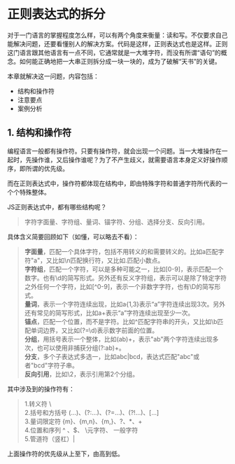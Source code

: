 # 正则表达式的拆分

对于一门语言的掌握程度怎么样，可以有两个角度来衡量：读和写。不仅要求自己能解决问题，还要看懂别人的解决方案。代码是这样，正则表达式也是这样。正则这门语言跟其他语言有一点不同，它通常就是一大堆字符，而没有所谓“语句”的概念。如何能正确地把一大串正则拆分成一块一块的，成为了破解“天书”的关键。

本章就解决这一问题，内容包括：

- 结构和操作符
- 注意要点
- 案例分析


## 1. 结构和操作符

编程语言一般都有操作符。只要有操作符，就会出现一个问题。当一大堆操作在一起时，先操作谁，又后操作谁呢？为了不产生歧义，就需要语言本身定义好操作顺序，即所谓的优先级。

而在正则表达式中，操作符都体现在结构中，即由特殊字符和普通字符所代表的一个个特殊整体。

JS正则表达式中，都有哪些结构呢？

> 字符字面量、字符组、量词、锚字符、分组、选择分支、反向引用。

具体含义简要回顾如下（如懂，可以略去不看）：

> **字面量**，匹配一个具体字符，包括不用转义的和需要转义的。比如a匹配字符"a"，又比如\n匹配换行符，又比如\.匹配小数点。<br>
**字符组**，匹配一个字符，可以是多种可能之一，比如[0-9]，表示匹配一个数字。也有\d的简写形式。另外还有反义字符组，表示可以是除了特定字符之外任何一个字符，比如[^0-9]，表示一个非数字字符，也有\D的简写形式。<br>
**量词**，表示一个字符连续出现，比如a{1,3}表示“a”字符连续出现3次。另外还有常见的简写形式，比如a+表示“a”字符连续出现至少一次。<br>
**锚点**，匹配一个位置，而不是字符。比如^匹配字符串的开头，又比如\b匹配单词边界，又比如(?=\d)表示数字前面的位置。<br>
**分组**，用括号表示一个整体，比如(ab)+，表示"ab"两个字符连续出现多次，也可以使用非捕获分组(?:ab)+。<br>
**分支**，多个子表达式多选一，比如abc|bcd，表达式匹配"abc"或者"bcd"字符子串。<br>
**反向引用**，比如\2，表示引用第2个分组。


其中涉及到的操作符有：

> 1.转义符 \ <br>
2.括号和方括号 (...)、(?:...)、(?=...)、(?!...)、[...]<br>
3.量词限定符 {m}、{m,n}、{m,}、?、*、+<br>
4.位置和序列 ^ 、$、 \元字符、 一般字符<br>
5.管道符（竖杠）|<br>

上面操作符的优先级从上至下，由高到低。